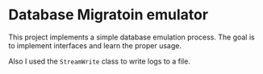 # Database Migratoin emulator
This project implements a simple database  emulation process.
The goal is to implement interfaces and learn the proper usage. 

Also I used the `StreamWrite` class to write logs to a file.
